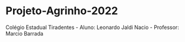 # Projeto-Agrinho-2022
Colégio Estadual Tiradentes - Aluno: Leonardo Jaldi Nacio - Professor: Marcio Barrada
